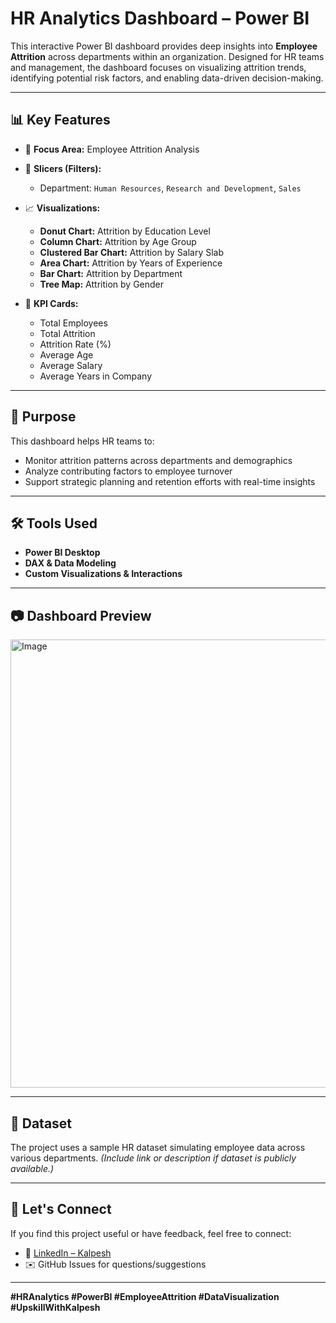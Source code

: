 #  HR Analytics Dashboard – Power BI

This interactive Power BI dashboard provides deep insights into **Employee Attrition** across departments within an organization. Designed for HR teams and management, the dashboard focuses on visualizing attrition trends, identifying potential risk factors, and enabling data-driven decision-making.

---

## 📊 Key Features

- 🎯 **Focus Area:** Employee Attrition Analysis  
- 🧩 **Slicers (Filters):**  
  - Department: `Human Resources`, `Research and Development`, `Sales`

- 📈 **Visualizations:**
  - **Donut Chart:** Attrition by Education Level  
  - **Column Chart:** Attrition by Age Group  
  - **Clustered Bar Chart:** Attrition by Salary Slab  
  - **Area Chart:** Attrition by Years of Experience  
  - **Bar Chart:** Attrition by Department  
  - **Tree Map:** Attrition by Gender  

- 🧮 **KPI Cards:**
  - Total Employees  
  - Total Attrition  
  - Attrition Rate (%)  
  - Average Age  
  - Average Salary  
  - Average Years in Company  

---

## 📌 Purpose

This dashboard helps HR teams to:
- Monitor attrition patterns across departments and demographics  
- Analyze contributing factors to employee turnover  
- Support strategic planning and retention efforts with real-time insights  

---

## 🛠 Tools Used

- **Power BI Desktop**
- **DAX & Data Modeling**
- **Custom Visualizations & Interactions**

---

## 📷 Dashboard Preview

<img width="1282" height="717" alt="Image" src="https://github.com/user-attachments/assets/6d56c163-cbcb-4eb7-a2cb-57f1e3367049" />

---

## 📂 Dataset

The project uses a sample HR dataset simulating employee data across various departments. *(Include link or description if dataset is publicly available.)*

---

## 🤝 Let's Connect

If you find this project useful or have feedback, feel free to connect:

- 💼 [LinkedIn – Kalpesh](https://www.linkedin.com/in/kalpesh1102/)  
- ✉️ GitHub Issues for questions/suggestions

---

**#HRAnalytics #PowerBI #EmployeeAttrition #DataVisualization #UpskillWithKalpesh**
